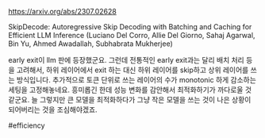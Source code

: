 https://arxiv.org/abs/2307.02628

SkipDecode: Autoregressive Skip Decoding with Batching and Caching for Efficient LLM Inference (Luciano Del Corro, Allie Del Giorno, Sahaj Agarwal, Bin Yu, Ahmed Awadallah, Subhabrata Mukherjee)

early exit이 llm 판에 등장했군요. 그런데 전통적인 early exit과는 달리 배치 처리 등을 고려해서, 하위 레이어에서 exit 하는 대신 하위 레이어를 skip하고 상위 레이어를 쓰는 방식입니다. 추가적으로 토큰 단위로 쓰는 레이어의 수가 monotonic 하게 감소하는 세팅을 고정해놓네요. 흥미롭긴 한데 성능 변화를 감안해서 최적화하기가 까다로울 것 같군요. 늘 그렇지만 큰 모델을 최적화하다가 그냥 작은 모델을 쓰는 것이 나은 상황이 되어버리는 것을 조심해야겠죠.

#efficiency 
